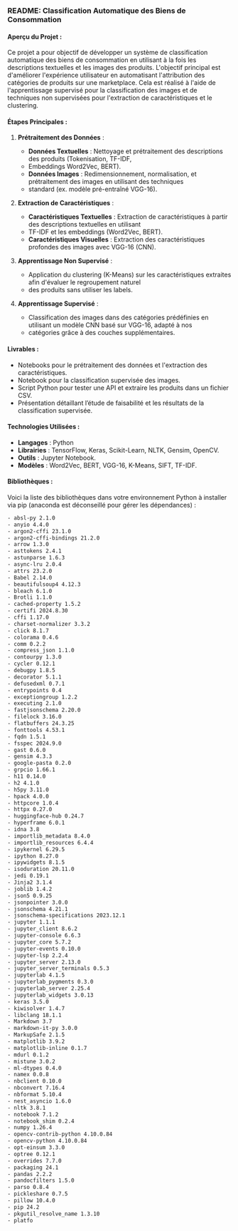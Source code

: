 ### README: Classification Automatique des Biens de Consommation

#### Aperçu du Projet :
Ce projet a pour objectif de développer un système de classification automatique des biens de consommation en utilisant
à la fois les descriptions textuelles et les images des produits. L'objectif principal est d'améliorer l'expérience 
utilisateur en automatisant l'attribution des catégories de produits sur une marketplace. Cela est réalisé à l'aide de
l'apprentissage supervisé pour la classification des images et de techniques non supervisées pour l'extraction de
caractéristiques et le clustering.

#### Étapes Principales :

1. **Prétraitement des Données** :
   - **Données Textuelles** : Nettoyage et prétraitement des descriptions des produits (Tokenisation, TF-IDF,
   - Embeddings Word2Vec, BERT).
   - **Données Images** : Redimensionnement, normalisation, et prétraitement des images en utilisant des techniques
   - standard (ex. modèle pré-entraîné VGG-16).

2. **Extraction de Caractéristiques** :
   - **Caractéristiques Textuelles** : Extraction de caractéristiques à partir des descriptions textuelles en utilisant
   - TF-IDF et les embeddings (Word2Vec, BERT).
   - **Caractéristiques Visuelles** : Extraction des caractéristiques profondes des images avec VGG-16 (CNN).

3. **Apprentissage Non Supervisé** :
   - Application du clustering (K-Means) sur les caractéristiques extraites afin d'évaluer le regroupement naturel
   - des produits sans utiliser les labels. 

4. **Apprentissage Supervisé** :
   - Classification des images dans des catégories prédéfinies en utilisant un modèle CNN basé sur VGG-16, adapté à nos
   - catégories grâce à des couches supplémentaires.

#### Livrables :
- Notebooks pour le prétraitement des données et l'extraction des caractéristiques.
- Notebook pour la classification supervisée des images.
- Script Python pour tester une API et extraire les produits dans un fichier CSV.
- Présentation détaillant l’étude de faisabilité et les résultats de la classification supervisée.

#### Technologies Utilisées :
- **Langages** : Python
- **Librairies** : TensorFlow, Keras, Scikit-Learn, NLTK, Gensim, OpenCV.
- **Outils** : Jupyter Notebook.
- **Modèles** : Word2Vec, BERT, VGG-16, K-Means, SIFT, TF-IDF.
 
#### Bibliothèques :
Voici la liste des bibliothèques dans votre environnement Python à installer via pip (anaconda est déconseillé pour gérer
les dépendances) :
```bash
- absl-py 2.1.0
- anyio 4.4.0
- argon2-cffi 23.1.0
- argon2-cffi-bindings 21.2.0
- arrow 1.3.0
- asttokens 2.4.1
- astunparse 1.6.3
- async-lru 2.0.4
- attrs 23.2.0
- Babel 2.14.0
- beautifulsoup4 4.12.3
- bleach 6.1.0
- Brotli 1.1.0
- cached-property 1.5.2
- certifi 2024.8.30
- cffi 1.17.0
- charset-normalizer 3.3.2
- click 8.1.7
- colorama 0.4.6
- comm 0.2.2
- compress_json 1.1.0
- contourpy 1.3.0
- cycler 0.12.1
- debugpy 1.8.5
- decorator 5.1.1
- defusedxml 0.7.1
- entrypoints 0.4
- exceptiongroup 1.2.2
- executing 2.1.0
- fastjsonschema 2.20.0
- filelock 3.16.0
- flatbuffers 24.3.25
- fonttools 4.53.1
- fqdn 1.5.1
- fsspec 2024.9.0
- gast 0.6.0
- gensim 4.3.3
- google-pasta 0.2.0
- grpcio 1.66.1
- h11 0.14.0
- h2 4.1.0
- h5py 3.11.0
- hpack 4.0.0
- httpcore 1.0.4
- httpx 0.27.0
- huggingface-hub 0.24.7
- hyperframe 6.0.1
- idna 3.8
- importlib_metadata 8.4.0
- importlib_resources 6.4.4
- ipykernel 6.29.5
- ipython 8.27.0
- ipywidgets 8.1.5
- isoduration 20.11.0
- jedi 0.19.1
- Jinja2 3.1.4
- joblib 1.4.2
- json5 0.9.25
- jsonpointer 3.0.0
- jsonschema 4.21.1
- jsonschema-specifications 2023.12.1
- jupyter 1.1.1
- jupyter_client 8.6.2
- jupyter-console 6.6.3
- jupyter_core 5.7.2
- jupyter-events 0.10.0
- jupyter-lsp 2.2.4
- jupyter_server 2.13.0
- jupyter_server_terminals 0.5.3
- jupyterlab 4.1.5
- jupyterlab_pygments 0.3.0
- jupyterlab_server 2.25.4
- jupyterlab_widgets 3.0.13
- keras 3.5.0
- kiwisolver 1.4.7
- libclang 18.1.1
- Markdown 3.7
- markdown-it-py 3.0.0
- MarkupSafe 2.1.5
- matplotlib 3.9.2
- matplotlib-inline 0.1.7
- mdurl 0.1.2
- mistune 3.0.2
- ml-dtypes 0.4.0
- namex 0.0.8
- nbclient 0.10.0
- nbconvert 7.16.4
- nbformat 5.10.4
- nest_asyncio 1.6.0
- nltk 3.8.1
- notebook 7.1.2
- notebook_shim 0.2.4
- numpy 1.26.4
- opencv-contrib-python 4.10.0.84
- opencv-python 4.10.0.84
- opt-einsum 3.3.0
- optree 0.12.1
- overrides 7.7.0
- packaging 24.1
- pandas 2.2.2
- pandocfilters 1.5.0
- parso 0.8.4
- pickleshare 0.7.5
- pillow 10.4.0
- pip 24.2
- pkgutil_resolve_name 1.3.10
- platfo

